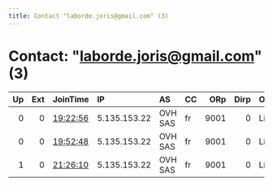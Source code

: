 ```yaml
---
title: Contact "laborde.joris@gmail.com" (3)
---
```


# Contact: "laborde.joris@gmail.com" (3)

|   Up |   Ext | JoinTime                                                                                   | IP           | AS      | CC   |   ORp |   Dirp | OS    | Version   | Nickname   |   eFamMembers |
|-----:|------:|:-------------------------------------------------------------------------------------------|:-------------|:--------|:-----|------:|-------:|:------|:----------|:-----------|--------------:|
|    0 |     0 | [19:22:56](https://atlas.torproject.org/#details/223373DBF892F189AA8AF353DDF35A08E0942539) | 5.135.153.22 | OVH SAS | fr   |  9001 |      0 | Linux | 0.3.2.9   | boby       |             1 |
|    0 |     0 | [19:52:48](https://atlas.torproject.org/#details/35D53078FFBE3424231FAE06A98FEE20E5ABAA93) | 5.135.153.22 | OVH SAS | fr   |  9001 |      0 | Linux | 0.3.2.9   | boby       |             1 |
|    1 |     0 | [21:26:10](https://atlas.torproject.org/#details/80B156694F2BC464319731797DDEF64C63AF41F9) | 5.135.153.22 | OVH SAS | fr   |  9001 |      0 | Linux | 0.3.2.9   | boby       |             1 |
